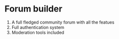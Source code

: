 # Forum builder

1. A full fledged community forum with all the featues
2. Full authentication system
3. Moderation tools included



